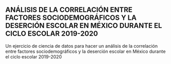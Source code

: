 ## ANÁLISIS DE LA CORRELACIÓN ENTRE FACTORES SOCIODEMOGRÁFICOS Y LA DESERCIÓN ESCOLAR EN MÉXICO DURANTE EL CICLO ESCOLAR 2019-2020
Un ejercicio de ciencia de datos para hacer un  análisis de la correlación entre factores sociodemográficos y la deserción escolar en México durante el ciclo escolar 2019-2020
